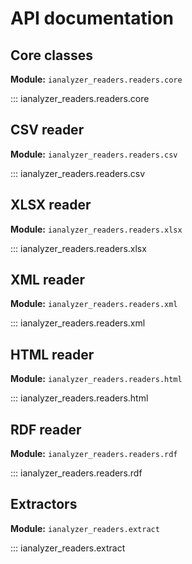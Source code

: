 # API documentation

## Core classes

__Module:__ `ianalyzer_readers.readers.core`

::: ianalyzer_readers.readers.core

## CSV reader

__Module:__ `ianalyzer_readers.readers.csv`

::: ianalyzer_readers.readers.csv

## XLSX reader

__Module:__ `ianalyzer_readers.readers.xlsx`

::: ianalyzer_readers.readers.xlsx

## XML reader

__Module:__ `ianalyzer_readers.readers.xml`

::: ianalyzer_readers.readers.xml

## HTML reader

__Module:__ `ianalyzer_readers.readers.html`

::: ianalyzer_readers.readers.html

## RDF reader

__Module:__ `ianalyzer_readers.readers.rdf`

::: ianalyzer_readers.readers.rdf

## Extractors

__Module:__ `ianalyzer_readers.extract`

::: ianalyzer_readers.extract
